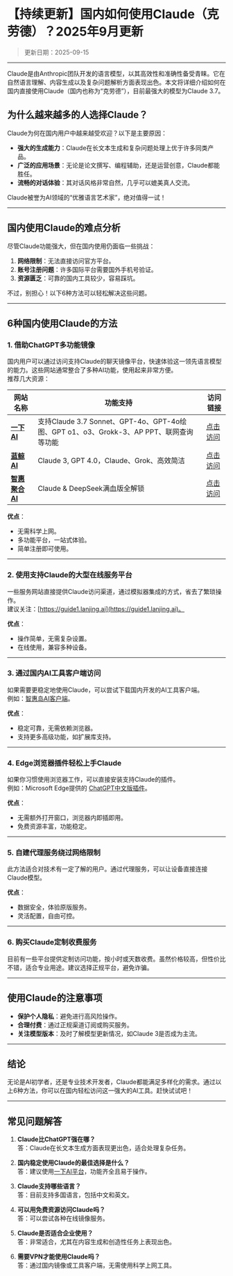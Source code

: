 # **【持续更新】国内如何使用Claude（克劳德）？2025年9月更新**  
> 更新日期：2025-09-15  
---

Claude是由Anthropic团队开发的语言模型，以其高效性和准确性备受青睐。它在自然语言理解、内容生成以及复杂问题解析方面表现出色。本文将详细介绍如何在国内直接使用Claude（国内也称为“克劳德”），目前最强大的模型为Claude 3.7。

## **为什么越来越多的人选择Claude？**

Claude为何在国内用户中越来越受欢迎？以下是主要原因：  
- **强大的生成能力**：Claude在长文本生成和复杂问题处理上优于许多同类产品。  
- **广泛的应用场景**：无论是论文撰写、编程辅助，还是运营创意，Claude都能胜任。  
- **流畅的对话体验**：其对话风格非常自然，几乎可以媲美真人交流。  

Claude被誉为AI领域的“优雅语言艺术家”，绝对值得一试！

---

## **国内使用Claude的难点分析**

尽管Claude功能强大，但在国内使用仍面临一些挑战：  
1. **网络限制**：无法直接访问官方平台。  
2. **账号注册问题**：许多国际平台需要国外手机号验证。  
3. **资源匮乏**：可靠的国内工具较少，容易踩坑。  

不过，别担心！以下6种方法可以轻松解决这些问题。

---

## **6种国内使用Claude的方法**

### **1. 借助ChatGPT多功能镜像**
国内用户可以通过访问支持Claude的聊天镜像平台，快速体验这一领先语言模型的能力。这些网站通常整合了多种AI功能，使用起来非常方便。  
推荐几大资源：  

| 网站名称 | 功能支持 | 访问链接 |
| --- | --- | --- |
| **[一下 AI](https://xsimplechat.com)** | 支持Claude 3.7 Sonnet、GPT-4o、GPT-4o绘图、GPT o1、o3、Grokk-3、AP PPT、联网查询等功能 | [点击访问](https://xsimplechat.com) |
| **[蓝鲸 AI](https://chat.lanjingai.org/)** | Claude 3, GPT 4.0，Claude、Grok、高效简洁 | [点击访问](https://chat.lanjingai.org/) |
| **[智惠聚合 AI](https://deepseek-free.org/)** | Claude & DeepSeek满血版全解锁 | [点击访问](https://deepseek-free.org/) |

**优点**：  
- 无需科学上网。  
- 多功能平台，一站式体验。  
- 简单注册即可使用。  

---

### **2. 使用支持Claude的大型在线服务平台**
一些服务网站直接提供Claude访问渠道，通过模拟器集成的方式，省去了繁琐操作。  
建议关注：[https://guide1.lanjing.ai](https://guide1.lanjing.ai)。  

**优点**：  
- 操作简单，无需复杂设置。  
- 在线使用，兼容多种设备。  

---

### **3. 通过国内AI工具客户端访问**
如果需要更稳定地使用Claude，可以尝试下载国内开发的AI工具客户端。  
例如：[智惠岛AI客户端](https://xsimplechat.com)。  

**优点**：  
- 稳定可靠，无需依赖浏览器。  
- 支持更多高级功能，如扩展库支持。  

---

### **4. Edge浏览器插件轻松上手Claude**
如果你习惯使用浏览器工作，可以直接安装支持Claude的插件。  
例如：Microsoft Edge提供的 [ChatGPT中文版插件](https://xsimplechat.com)。  

**优点**：  
- 无需额外打开窗口，浏览器内即插即用。  
- 免费资源丰富，功能稳定。  

---

### **5. 自建代理服务绕过网络限制**
此方法适合对技术有一定了解的用户。通过代理服务，可以让设备直接连接Claude模型。  

**优点**：  
- 数据安全，体验原版服务。  
- 灵活配置，自由可控。  

---

### **6. 购买Claude定制收费服务**  
目前有一些平台提供定制访问功能，按小时或天数收费。虽然价格较高，但性价比不错，适合专业用途。建议选择正规平台，避免诈骗。

---

## **使用Claude的注意事项**

- **保护个人隐私**：避免进行高风险操作。  
- **合理付费**：通过正规渠道订阅或购买服务。  
- **关注模型版本**：及时了解模型更新情况，如Claude 3是否成为主流。  

---

## **结论**

无论是AI初学者，还是专业技术开发者，Claude都能满足多样化的需求。通过以上6种方法，你可以在国内轻松访问这一强大的AI工具。赶快试试吧！

---

## **常见问题解答**

1. **Claude比ChatGPT强在哪？**  
   答：Claude在长文本生成方面表现更出色，适合处理复杂任务。

2. **国内稳定使用Claude的最佳选择是什么？**  
   答：建议使用[一下AI平台](https://xsimplechat.com)，功能齐全且易于操作。

3. **Claude支持哪些语言？**  
   答：目前支持多国语言，包括中文和英文。

4. **可以用免费资源访问Claude吗？**  
   答：可以尝试各种在线镜像服务。

5. **Claude是否适合企业使用？**  
   答：非常适合，尤其在内容生成和创造性任务上表现出色。

6. **需要VPN才能使用Claude吗？**  
   答：通过国内镜像或工具客户端，无需使用科学上网工具。
